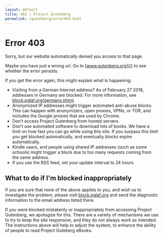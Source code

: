 ```yaml
---
layout: default
title: 403 | Project Gutenberg
permalink: /gutenberg/error403.html
---
```


Error 403
=========

Sorry, but our website automatically denied you access to that page.

Maybe you have just a wrong url. Go to [www.gutenberg.org](/) to see whether the error persists.

If you get the error again, this might explain what is happening:
- Visiting from a German Internet address?  As of February 27 2018, addresses in Germany are blocked.  For more information, see <a href="https://block.pglaf.org/germany.shtml">block.pglaf.org/germany.shtml</a>.</li>
- Anonymized IP addresses might trigger automated anti-abuse blocks.  This can happen with anonymizers, open proxies, VPNs, or TOR, and includes the Google proxies that are used by Chrome.</li>
- Don't access Project Gutenberg from hosted servers.</li>
- Don't use automated software to download lots of books. We have a limit on how fast you can go while using this site. If you surpass this limit you get blocked automatically, and eventually blocks expire automatically.</li>
- Kindle users, and people using shared IP addresses (such as some schools) might trigger a block due to too many requests coming from the same address.  </li>
- If you use the RSS feed, set your update interval to 24 hours.</li>

## What to do if I'm blocked inappropriately
If you are sure that none of the above applies to you, 
and wish us to investigate the problem, please visit
<a href="http://block.pglaf.org">block.pglaf.org</a> and send the diagnostic
information to the email address listed there.

If you were blocked mistakenly or inappropriately from accessing Project Gutenberg, we apologize for this.  There are a variety of mechanisms we use to try to keep the site responsive, and they do not always work as intended.  The instructions above will help to adjust the system, to enhance the ability of people to read Project Guteberg eBooks.


